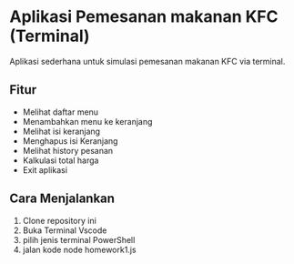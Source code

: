 # Aplikasi Pemesanan makanan KFC (Terminal)

Aplikasi sederhana untuk simulasi pemesanan makanan KFC via terminal.

## Fitur

- Melihat daftar menu
- Menambahkan menu ke keranjang
- Melihat isi keranjang
- Menghapus isi Keranjang
- Melihat history pesanan
- Kalkulasi total harga
- Exit aplikasi

## Cara Menjalankan

1. Clone repository ini
2. Buka Terminal Vscode
3. pilih jenis terminal PowerShell
4. jalan kode node homework1.js

<!-- `README` itu biar orang lain (atau kamu sendiri di masa depan) **ngerti project itu apa dan cara makenya**, tanpa harus baca semua kode dulu.   -->
